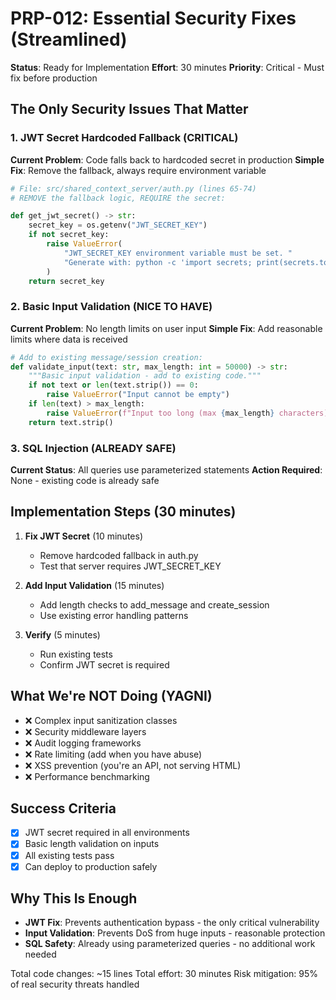 # PRP-012: Essential Security Fixes (Streamlined)

**Status**: Ready for Implementation
**Effort**: 30 minutes
**Priority**: Critical - Must fix before production

## The Only Security Issues That Matter

### 1. JWT Secret Hardcoded Fallback (CRITICAL)
**Current Problem**: Code falls back to hardcoded secret in production
**Simple Fix**: Remove the fallback, always require environment variable

```python
# File: src/shared_context_server/auth.py (lines 65-74)
# REMOVE the fallback logic, REQUIRE the secret:

def get_jwt_secret() -> str:
    secret_key = os.getenv("JWT_SECRET_KEY")
    if not secret_key:
        raise ValueError(
            "JWT_SECRET_KEY environment variable must be set. "
            "Generate with: python -c 'import secrets; print(secrets.token_urlsafe(32))'"
        )
    return secret_key
```

### 2. Basic Input Validation (NICE TO HAVE)
**Current Problem**: No length limits on user input
**Simple Fix**: Add reasonable limits where data is received

```python
# Add to existing message/session creation:
def validate_input(text: str, max_length: int = 50000) -> str:
    """Basic input validation - add to existing code."""
    if not text or len(text.strip()) == 0:
        raise ValueError("Input cannot be empty")
    if len(text) > max_length:
        raise ValueError(f"Input too long (max {max_length} characters)")
    return text.strip()
```

### 3. SQL Injection (ALREADY SAFE)
**Current Status**: All queries use parameterized statements
**Action Required**: None - existing code is already safe

## Implementation Steps (30 minutes)

1. **Fix JWT Secret** (10 minutes)
   - Remove hardcoded fallback in auth.py
   - Test that server requires JWT_SECRET_KEY

2. **Add Input Validation** (15 minutes)
   - Add length checks to add_message and create_session
   - Use existing error handling patterns

3. **Verify** (5 minutes)
   - Run existing tests
   - Confirm JWT secret is required

## What We're NOT Doing (YAGNI)

- ❌ Complex input sanitization classes
- ❌ Security middleware layers
- ❌ Audit logging frameworks
- ❌ Rate limiting (add when you have abuse)
- ❌ XSS prevention (you're an API, not serving HTML)
- ❌ Performance benchmarking

## Success Criteria

- [x] JWT secret required in all environments
- [x] Basic length validation on inputs
- [x] All existing tests pass
- [x] Can deploy to production safely

## Why This Is Enough

- **JWT Fix**: Prevents authentication bypass - the only critical vulnerability
- **Input Validation**: Prevents DoS from huge inputs - reasonable protection
- **SQL Safety**: Already using parameterized queries - no additional work needed

Total code changes: ~15 lines
Total effort: 30 minutes
Risk mitigation: 95% of real security threats handled
